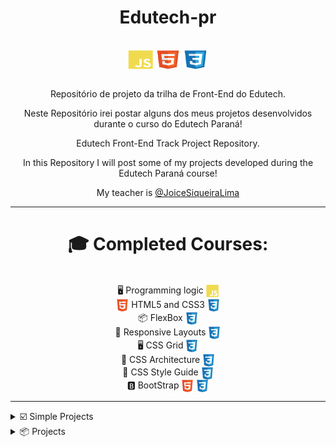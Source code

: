 <h1 align="center">Edutech-pr</h1>

<div align="center "style="display: inline_block"><br>
  <img align="center" alt="Js" height="30" width="40" src="https://raw.githubusercontent.com/devicons/devicon/master/icons/javascript/javascript-plain.svg">
  <img align="center" alt="HTML" height="30" width="40" src="https://raw.githubusercontent.com/devicons/devicon/master/icons/html5/html5-original.svg">
  <img align="center" alt="CSS" height="30" width="40" src="https://raw.githubusercontent.com/devicons/devicon/master/icons/css3/css3-original.svg">
</div>

<br>

<p align="center"> Repositório de projeto da trilha de Front-End do Edutech.</p>

<p align="center"> Neste Repositório irei postar alguns dos meus projetos desenvolvidos durante o curso do Edutech Paraná!</p>

<p align="center"> Edutech Front-End Track Project Repository.</p>

<p align="center"> In this Repository I will post some of my projects developed during the Edutech Paraná course!</p>

<p align="center"> My teacher is <a href="https://github.com/profJoice">@JoiceSiqueiraLima</a></p>

------
<div align="center">
  <h1>🎓 Completed Courses:</h1>
  <br>
  🖥️ Programming logic <img align="center" alt="Js" height="20" width="20" src="https://raw.githubusercontent.com/devicons/devicon/master/icons/javascript/javascript-plain.svg">
  <br>
  <img align="center" alt="HTML" height="20" width="20"src="https://raw.githubusercontent.com/devicons/devicon/master/icons/html5/html5-original.svg"> HTML5 and CSS3 <img align="center" alt="CSS" height="20" width="20" src="https://raw.githubusercontent.com/devicons/devicon/master/icons/css3/css3-original.svg">
  <br>
  📦 FlexBox <img align="center" alt="CSS" height="20" width="20" src="https://raw.githubusercontent.com/devicons/devicon/master/icons/css3/css3-original.svg">
  <br>
  📱 Responsive Layouts <img align="center" alt="CSS" height="20" width="20" src="https://raw.githubusercontent.com/devicons/devicon/master/icons/css3/css3-original.svg">
  <br>
  🖥️ CSS Grid <img align="center" alt="CSS" height="20" width="20" src="https://raw.githubusercontent.com/devicons/devicon/master/icons/css3/css3-original.svg">
  <br>
  📂 CSS Architecture <img align="center" alt="CSS" height="20" width="20" src="https://raw.githubusercontent.com/devicons/devicon/master/icons/css3/css3-original.svg">
  <br>
  📁 CSS Style Guide <img align="center" alt="CSS" height="20" width="20" src="https://raw.githubusercontent.com/devicons/devicon/master/icons/css3/css3-original.svg">
  <br>
  🅱️ BootStrap <img align="center" alt="HTML" height="20" width="20" src="https://raw.githubusercontent.com/devicons/devicon/master/icons/html5/html5-original.svg">
  <img align="center" alt="CSS" height="20" width="20" src="https://raw.githubusercontent.com/devicons/devicon/master/icons/css3/css3-original.svg">
  <br>
</div>

------

<details>
<summary> ☑️ Simple Projects</summary>
  
  <br>
  
  <article>
    <a href="https://github.com/WillianMateusUss/edutech-pr/tree/main/Dark%20Mode">
      <img height="80em" align="center" src="https://user-images.githubusercontent.com/87039489/135179654-5dcc3473-16f2-4f8d-9a15-d4167bf92cd0.png"/>
    </a>
      Simple Dark Mode
  </article>
  
 <br>
  
  <article>
    <a href="https://github.com/WillianMateusUss/edutech-pr/tree/main/Dark%20Mode">
      <img height="80em" align="center" src="https://github.com/WillianMateusUss/edutech-pr/blob/main/menu-hamburger/icons/menu.svg"/>
    </a>
      Simple Hamburger Menu
  </article>
</details>

<details>
<summary> 📦 Projects</summary>
  <article>
    <a href="https://github.com/WillianMateusUss/edutech-pr/tree/main/Mega%20Funk%20News">
      <img height="100em" align="center" src="https://github.com/WillianMateusUss/edutech-pr/blob/main/Mega%20Funk%20News/Mega%20Funk%20News%20V1/logo.png"/>
    </a>
  </article>
</details>
